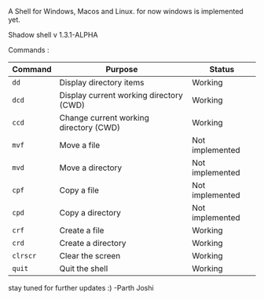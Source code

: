 A Shell for Windows, Macos and Linux. for now windows is implemented yet.

Shadow shell v 1.3.1-ALPHA

Commands :

| Command    | Purpose                                     | Status            |
|------------|---------------------------------------------|-------------------|
| `dd`       | Display directory items                     | Working           |
| `dcd`      | Display current working directory (CWD)     | Working           |
| `ccd`      | Change current working directory (CWD)      | Working           |
| `mvf`      | Move a file                                 | Not implemented   |
| `mvd`      | Move a directory                            | Not implemented   |
| `cpf`      | Copy a file                                 | Not implemented   |
| `cpd`      | Copy a directory                            | Not implemented   |
| `crf`      | Create a file                               | Working           |
| `crd`      | Create a directory                          | Working           |
| `clrscr`   | Clear the screen                            | Working           |
| `quit`     | Quit the shell                              | Working           |



stay tuned for further updates :)
-Parth Joshi
